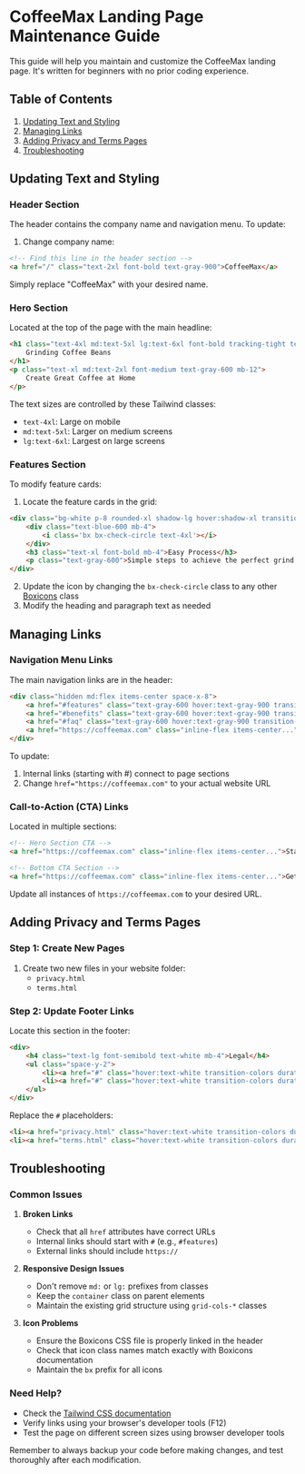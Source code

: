 # CoffeeMax Landing Page Maintenance Guide

This guide will help you maintain and customize the CoffeeMax landing page. It's written for beginners with no prior coding experience.

## Table of Contents
1. [Updating Text and Styling](#updating-text-and-styling)
2. [Managing Links](#managing-links)
3. [Adding Privacy and Terms Pages](#adding-privacy-and-terms-pages)
4. [Troubleshooting](#troubleshooting)

## Updating Text and Styling

### Header Section
The header contains the company name and navigation menu. To update:

1. Change company name:
```html
<!-- Find this line in the header section -->
<a href="/" class="text-2xl font-bold text-gray-900">CoffeeMax</a>
```
Simply replace "CoffeeMax" with your desired name.

### Hero Section
Located at the top of the page with the main headline:

```html
<h1 class="text-4xl md:text-5xl lg:text-6xl font-bold tracking-tight text-gray-900 mb-8">
    Grinding Coffee Beans
</h1>
<p class="text-xl md:text-2xl font-medium text-gray-600 mb-12">
    Create Great Coffee at Home
</p>
```

The text sizes are controlled by these Tailwind classes:
- `text-4xl`: Large on mobile
- `md:text-5xl`: Larger on medium screens
- `lg:text-6xl`: Largest on large screens

### Features Section
To modify feature cards:

1. Locate the feature cards in the grid:
```html
<div class="bg-white p-8 rounded-xl shadow-lg hover:shadow-xl transition-shadow duration-300">
    <div class="text-blue-600 mb-4">
        <i class='bx bx-check-circle text-4xl'></i>
    </div>
    <h3 class="text-xl font-bold mb-4">Easy Process</h3>
    <p class="text-gray-600">Simple steps to achieve the perfect grind every time.</p>
</div>
```

2. Update the icon by changing the `bx-check-circle` class to any other [Boxicons](https://boxicons.com/) class
3. Modify the heading and paragraph text as needed

## Managing Links

### Navigation Menu Links
The main navigation links are in the header:

```html
<div class="hidden md:flex items-center space-x-8">
    <a href="#features" class="text-gray-600 hover:text-gray-900 transition-colors duration-300">Features</a>
    <a href="#benefits" class="text-gray-600 hover:text-gray-900 transition-colors duration-300">Benefits</a>
    <a href="#faq" class="text-gray-600 hover:text-gray-900 transition-colors duration-300">FAQ</a>
    <a href="https://coffeemax.com" class="inline-flex items-center...">Get Started</a>
</div>
```

To update:
1. Internal links (starting with #) connect to page sections
2. Change `href="https://coffeemax.com"` to your actual website URL

### Call-to-Action (CTA) Links
Located in multiple sections:

```html
<!-- Hero Section CTA -->
<a href="https://coffeemax.com" class="inline-flex items-center...">Start Brewing Today</a>

<!-- Bottom CTA Section -->
<a href="https://coffeemax.com" class="inline-flex items-center...">Get Started Now</a>
```

Update all instances of `https://coffeemax.com` to your desired URL.

## Adding Privacy and Terms Pages

### Step 1: Create New Pages
1. Create two new files in your website folder:
   - `privacy.html`
   - `terms.html`

### Step 2: Update Footer Links
Locate this section in the footer:

```html
<div>
    <h4 class="text-lg font-semibold text-white mb-4">Legal</h4>
    <ul class="space-y-2">
        <li><a href="#" class="hover:text-white transition-colors duration-300">Privacy Policy</a></li>
        <li><a href="#" class="hover:text-white transition-colors duration-300">Terms of Service</a></li>
    </ul>
</div>
```

Replace the `#` placeholders:
```html
<li><a href="privacy.html" class="hover:text-white transition-colors duration-300">Privacy Policy</a></li>
<li><a href="terms.html" class="hover:text-white transition-colors duration-300">Terms of Service</a></li>
```

## Troubleshooting

### Common Issues

1. **Broken Links**
   - Check that all `href` attributes have correct URLs
   - Internal links should start with `#` (e.g., `#features`)
   - External links should include `https://`

2. **Responsive Design Issues**
   - Don't remove `md:` or `lg:` prefixes from classes
   - Keep the `container` class on parent elements
   - Maintain the existing grid structure using `grid-cols-*` classes

3. **Icon Problems**
   - Ensure the Boxicons CSS file is properly linked in the header
   - Check that icon class names match exactly with Boxicons documentation
   - Maintain the `bx` prefix for all icons

### Need Help?
- Check the [Tailwind CSS documentation](https://tailwindcss.com/docs)
- Verify links using your browser's developer tools (F12)
- Test the page on different screen sizes using browser developer tools

Remember to always backup your code before making changes, and test thoroughly after each modification.